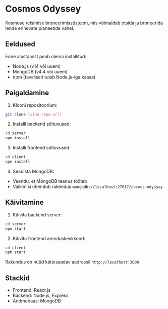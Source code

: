 # Cosmos Odyssey

Kosmose reisimise broneerimissüsteem, mis võimaldab otsida ja broneerida lende erinevate planeetide vahel.

## Eeldused

Enne alustamist peab olema installitud:
- Node.js (v14 või uuem)
- MongoDB (v4.4 või uuem)
- npm (tavaliselt tuleb Node.js-iga kaasa)

## Paigaldamine

1. Klooni repositoorium:
```bash
git clone [sinu-repo-url]
```

2. Installi backend sõltuvused:
```bash
cd server
npm install
```

3. Installi frontend sõltuvused:
```bash
cd client
npm install
```

4. Seadista MongoDB:
- Veendu, et MongoDB teenus töötab
- Vaikimisi ühendub rakendus `mongodb://localhost:27017/cosmos-odyssey`

## Käivitamine

1. Käivita backend server:
```bash
cd server
npm start
```

2. Käivita frontend arenduskeskkond:
```bash
cd client
npm start
```

Rakendus on nüüd kättesaadav aadressil `http://localhost:3000`

## Stackid

- Frontend: React.js
- Backend: Node.js, Express
- Andmebaas: MongoDB
